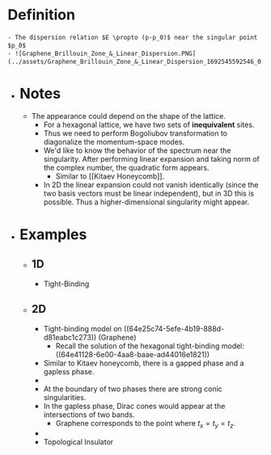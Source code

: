 # Definition
	- The dispersion relation $E \propto (p-p_0)$ near the singular point $p_0$
	- ![Graphene_Brillouin_Zone_&_Linear_Dispersion.PNG](../assets/Graphene_Brillouin_Zone_&_Linear_Dispersion_1692545592546_0.PNG)
- # Notes
	- The appearance could depend on the shape of the lattice.
		- For a hexagonal lattice, we have two sets of **inequivalent** sites.
		- Thus we need to perform Bogoliubov transformation to diagonalize the momentum-space modes.
		- We'd like to know the behavior of the spectrum near the singularity. After performing linear expansion and taking norm of the complex number, the quadratic form appears.
			- Similar to [[Kitaev Honeycomb]].
		- In 2D the linear expansion could not vanish identically (since the two basis vectors must be linear independent), but in 3D this is possible.
		  Thus a higher-dimensional singularity might appear.
- # Examples
	- ## 1D
		- Tight-Binding
	- ## 2D
		- Tight-binding model on ((64e25c74-5efe-4b19-888d-d81eabc1c273)) (Graphene)
			- Recall the solution of the hexagonal tight-binding model:
			  ((64e41128-6e00-4aa8-baae-ad44016e1821))
		- Similar to Kitaev honeycomb, there is a gapped phase and a gapless phase.
		-
		- At the boundary of two phases there are strong conic singularities.
		- In the gapless phase, Dirac cones would appear at the intersections of two bands.
			- Graphene corresponds to the point where $t_x=t_y=t_z$.
		-
		- Topological Insulator